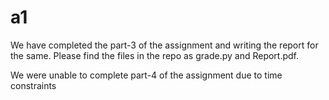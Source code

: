 # a1

We have completed the part-3 of the assignment and writing the report for the same. Please find the files in the repo as grade.py and Report.pdf.

We were unable to complete part-4 of the assignment due to time constraints

